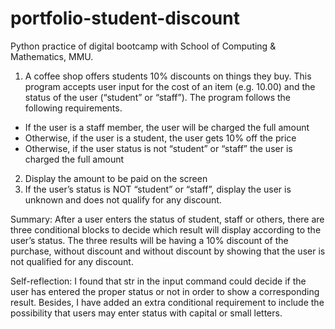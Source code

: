 # portfolio-student-discount
Python practice of digital bootcamp with School of Computing & Mathematics, MMU. 
1.	A coffee shop offers students 10% discounts on things they buy. This program accepts user input for the cost of an item (e.g. 10.00) and the status of the user (“student” or “staff”). The program follows the following requirements.
-	If the user is a staff member, the user will be charged the full amount
-	Otherwise, if the user is a student, the user gets 10% off the price
-	Otherwise, if the user status is not “student” or “staff” the user is charged the full amount
2.	Display the amount to be paid on the screen
3.	If the user’s status is NOT “student” or “staff”, display the user is unknown and does not qualify for any discount.

Summary:
After a user enters the status of student, staff or others, there are three conditional
blocks to decide which result will display according to the user’s status. The three
results will be having a 10% discount of the purchase, without discount and without
discount by showing that the user is not qualified for any discount.

Self-reflection:
I found that str in the input command could decide if the user has entered the proper
status or not in order to show a corresponding result. Besides, I have added an extra
conditional requirement to include the possibility that users may enter status with
capital or small letters.
